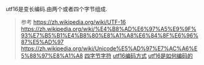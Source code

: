 
utf16是变长编码.由两个或者四个字节组成.











> 参考
https://zh.wikipedia.org/wiki/UTF-16
https://zh.wikipedia.org/wiki/%E4%B8%AD%E6%97%A5%E9%9F%93%E7%B5%B1%E4%B8%80%E8%A1%A8%E6%84%8F%E6%96%87%E5%AD%97
https://zh.wikipedia.org/wiki/Unicode%E5%AD%97%E7%AC%A6%E5%88%97%E8%A1%A8
[四字节字符](https://blog.zsxsoft.com/post/16)
[utf16编码方式](https://www.cnblogs.com/benbenalin/p/6974155.html)
[utf16是如何编码的](https://www.cnblogs.com/benbenalin/p/7152570.html)
